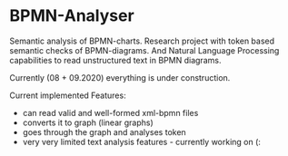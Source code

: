 # BPMN-Analyser

Semantic analysis of BPMN-charts.
Research project with token based semantic checks of BPMN-diagrams.
And Natural Language Processing capabilities to read unstructured
text in BPMN diagrams.

Currently (08 + 09.2020) everything is under construction.

Current implemented Features:
- can read valid and well-formed xml-bpmn files
- converts it to graph (linear graphs)
- goes through the graph and analyses token
- very very limited text analysis features - currently working on (: